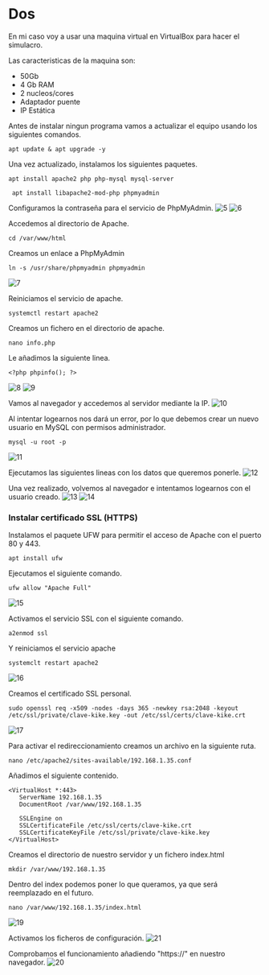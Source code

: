 # Dos

En mi caso voy a usar una maquina virtual en VirtualBox para hacer el simulacro.

Las caracteristicas de la maquina son:
- 50Gb
- 4 Gb RAM
- 2 nucleos/cores
- Adaptador puente
- IP Estática

Antes de instalar ningun programa vamos a actualizar el equipo usando los siguientes comandos.
```
apt update & apt upgrade -y
```
Una vez actualizado, instalamos los siguientes paquetes.
```
apt install apache2 php php-mysql mysql-server
```
```
 apt install libapache2-mod-php phpmyadmin
```
Configuramos la contraseña para el servicio de PhpMyAdmin.
![5]()
![6]()

Accedemos al directorio de Apache.
```
cd /var/www/html
```
Creamos un enlace a PhpMyAdmin
```
ln -s /usr/share/phpmyadmin phpmyadmin
```
![7]()

Reiniciamos el servicio de apache.
```
systemctl restart apache2
```
Creamos un fichero en el directorio de apache.
```
nano info.php
```
Le añadimos la siguiente linea.
```
<?php phpinfo(); ?>
```
![8]()
![9]()

Vamos al navegador y accedemos al servidor mediante la IP.
![10]()

Al intentar logearnos nos dará un error, por lo que debemos crear un nuevo usuario en MySQL con permisos administrador.
```
mysql -u root -p
```
![11]()

Ejecutamos las siguientes lineas con los datos que queremos ponerle.
![12]()

Una vez realizado, volvemos al navegador e intentamos logearnos con el usuario creado.
![13]()
![14]()

### Instalar certificado SSL (HTTPS)

Instalamos el paquete UFW para permitir el acceso de Apache con el puerto 80 y 443.
```
apt install ufw
```
Ejecutamos el siguiente comando.
```
ufw allow "Apache Full"
```
![15]()

Activamos el servicio SSL con el siguiente comando.
```
a2enmod ssl
```
Y reiniciamos el servicio apache
```
systemclt restart apache2
```
![16]()

Creamos el certificado SSL personal.
```
sudo openssl req -x509 -nodes -days 365 -newkey rsa:2048 -keyout /etc/ssl/private/clave-kike.key -out /etc/ssl/certs/clave-kike.crt
```
![17]()

Para activar el redireccionamiento creamos un archivo en la siguiente ruta.
```
nano /etc/apache2/sites-available/192.168.1.35.conf
```
Añadimos el siguiente contenido.
```
<VirtualHost *:443>
   ServerName 192.168.1.35
   DocumentRoot /var/www/192.168.1.35

   SSLEngine on
   SSLCertificateFile /etc/ssl/certs/clave-kike.crt
   SSLCertificateKeyFile /etc/ssl/private/clave-kike.key
</VirtualHost>
```
Creamos el directorio de nuestro servidor y un fichero index.html
```
mkdir /var/www/192.168.1.35
```
Dentro del index podemos poner lo que queramos, ya que será reemplazado en el futuro.
```
nano /var/www/192.168.1.35/index.html
```
![19]()

Activamos los ficheros de configuración.
![21]()

Comprobamos el funcionamiento añadiendo "https://" en nuestro navegador.
![20]()
